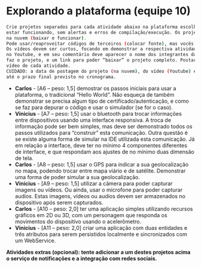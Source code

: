 # Explorando a plataforma (equipe 10)
```sh
Crie projetos separados para cada atividade abaixo na plataforma escolhida. Estes projetos devem “realmente” 
estar funcionando, sem alertas e erros de compilação/execução. Os projetos devem ser disponibilizados 
na nuvem (baixar e funcionar). 
Pode usar/reaproveitar códigos de terceiros (colocar fonte), mas vocês tem de “certificar o material”. 
Os vídeos devem ser curtos, focando em demonstrar a respectiva atividade. Os vídeos devem ser postados 
no Youtube, e em seu comentário deve aparecer o nome dos integrantes da equipe, uma breve descrição do que 
faz o projeto, e um link para poder “baixar” o projeto completo. Postar no AVA o link para poder acessar o 
vídeo de cada atividade.
CUIDADO: a data de postagem do projeto (na nuvem), do vídeo (Youtube) e do link (AVA) devem ser no máximo 
até o prazo final previsto no cronograma.
```

* **Carlos** - [A6 – peso: 1,5] demostrar os passos iniciais para usar a plataforma, o tradicional “Hello World”. Não esqueça de também demonstrar se precisa algum tipo de certificado/autenticação, e como se faz para depurar o código e usar o simulador (se for o caso).
* **Vinicius** - [A7 – peso: 1,5] usar o bluetooth para trocar informações entre dispositivos usando uma interface responsiva. A troca de informação pode ser bem simples, mas deve ser demonstrado todos os passos utilizados para “construir” esta comunicação. Outra questão é se existe alguma forma de simular na IDE utilizada esta comunicação. Já em relação a interface, deve ter no mínimo 4 componentes diferentes de interface, e que respondam aos ajustes de no mínimo duas dimensão de tela.
* **Carlos** - [A8 – peso: 1,5] usar o GPS para indicar a sua geolocalização no mapa, podendo trocar entre mapa viário e de satélite. Demonstrar uma forma de poder simular a sua geolocalização.
* **Vinicius** - [A9 – peso: 1,5] utilizar a câmera para poder capturar imagens ou vídeos. Ou ainda, usar o microfone para poder capturar audios. Estas imagens, vídeos ou audios devem ser armazenados no dispositivo após serem capturados.
* **Carlos** - [A10 – peso: 2,0] ter uma aplicação simples utilizando recursos gráficos em 2D ou 3D, com um personagem que responda os movimentos do dispositivo usando o acelerômetro.
* **Vinicius** - [A11 – peso: 2,0] criar uma aplicação com duas entidades e três atributos para serem persistidos localmente e sincronizados com um WebService.

**Atividades extras (opcional): tente adicionar a um destes projetos acima o serviço de notificações e a integração com redes sociais.**
